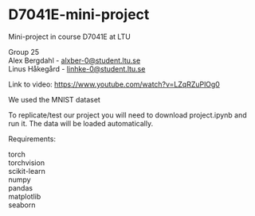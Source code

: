# D7041E-mini-project
Mini-project in course D7041E at LTU

Group 25 <br/>
Alex Bergdahl - alxber-0@student.ltu.se <br/>
Linus Håkegård - linhke-0@student.ltu.se <br/>

Link to video: https://www.youtube.com/watch?v=LZqRZuPlOg0 <br/>

We used the MNIST dataset  <br/>

To replicate/test our project you will need to download project.ipynb and run it. The data will be loaded automatically.  <br/>

Requirements:  <br/>

torch <br/>
torchvision <br/>
scikit-learn <br/>
numpy <br/>
pandas <br/>
matplotlib <br/>
seaborn <br/>
 
